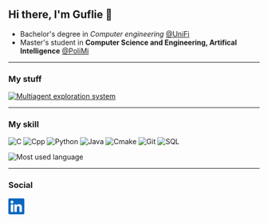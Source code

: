 ## Hi there, I'm Guflie 👋

- Bachelor's degree in *Computer engineering* [@UniFi](https://www.ingegneria.unifi.it/)
- Master's student in __Computer Science and Engineering, Artifical Intelligence__ [@PoliMi](https://www.inginformatica.polimi.it/)

---
### My stuff
[![Multiagent exploration system](https://github-readme-stats.vercel.app/api/pin/?username=Guflie&repo=multiagent-exploration-system&bg_color=151515&text_color=9f9f9f&icon_color=f9f9f9&title_color=03ad45)](https://github.com/leonardo-guglielmi/multiagent-exploration-system)

---
### My skill
![C](https://img.shields.io/badge/C-349beb?logo=C&logoColor=white&style=for-the-badge)
![Cpp](https://img.shields.io/badge/C++-3452eb?logo=C&logoColor=white&style=for-the-badge)
![Python](https://img.shields.io/badge/python-ffed4a?logo=python&logoColor=black&style=for-the-badge)
![Java](https://img.shields.io/badge/java-ffa14a?logo=openjdk&logoColor=black&style=for-the-badge)
![Cmake](https://img.shields.io/badge/cmake-218001?logo=cmake&logoColor=white&style=for-the-badge)
![Git](https://img.shields.io/badge/git-ff4603?logo=git&logoColor=black&style=for-the-badge)
![SQL](https://img.shields.io/badge/SQL-4169E1?logo=postgresql&logoColor=white&style=for-the-badge)

![Most used language](https://github-readme-stats.vercel.app/api/top-langs/?username=Guflie&include_all_commits=true&count_private=true&layout=donut&langs_count=6&bg_color=151515&text_color=9f9f9f&icon_color=f9f9f9&title_color=f77800)

---
### Social
<a href="https://www.linkedin.com/in/leonardo-guglielmi-a242a9192">
  <img height="32" align="left" alt="LinkedIn" src="img/linkedin.png" />
</a>
